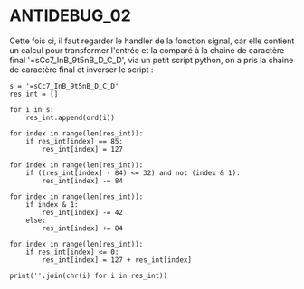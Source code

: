 # ANTIDEBUG_02


Cette fois ci, il faut regarder le handler de la fonction signal, car elle contient un calcul pour transformer l'entrée et la comparé à la chaine de caractère final '=sCc7_InB_9t5nB_D_C_D', via un petit script python, on a pris la chaine de caractère final et inverser le script :

    s = '=sCc7_InB_9t5nB_D_C_D'
    res_int = []
    
    for i in s:
        res_int.append(ord(i))
    
    for index in range(len(res_int)):
        if res_int[index] == 85:
            res_int[index] = 127
    
    for index in range(len(res_int)):
        if ((res_int[index] - 84) <= 32) and not (index & 1):
            res_int[index] -= 84
    
    for index in range(len(res_int)):
        if index & 1:
            res_int[index] -= 42
        else:
            res_int[index] += 84
            
    for index in range(len(res_int)):
        if res_int[index] <= 0:
            res_int[index] = 127 + res_int[index]
    
    print(''.join(chr(i) for i in res_int))
            
